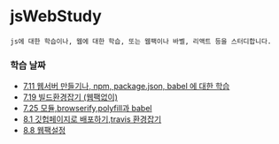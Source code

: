 # jsWebStudy

```
js에 대한 학습이나, 웹에 대한 학습, 또는 웹팩이나 바벨, 리액트 등을 스터디합니다.
```

### 학습 날짜

- [7.11 웹서버 만들기나, npm, package.json, babel 에 대한 학습](./7.11)
- [7.19 빌드환경잡기 (웹팩없이)](./7.19)
- [7.25 모듈,browserify,polyfill과 babel](./7.25)
- [8.1 깃헙페이지로 배포하기,travis 환경잡기]()
- [8.8 웹팩설정](/8.8)